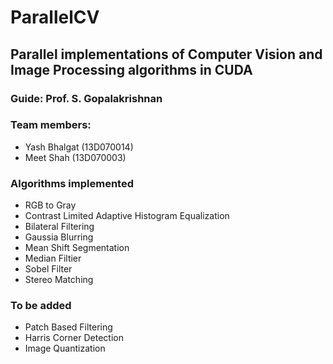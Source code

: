 # ParallelCV

## Parallel implementations of Computer Vision and Image Processing algorithms in CUDA

### Guide: Prof. S. Gopalakrishnan

### Team members:
* Yash Bhalgat (13D070014)
* Meet Shah (13D070003)


### Algorithms implemented 
* RGB to Gray
* Contrast Limited Adaptive Histogram Equalization
* Bilateral Filtering
* Gaussia Blurring
* Mean Shift Segmentation
* Median Filtier
* Sobel Filter
* Stereo Matching

### To be added 
* Patch Based Filtering
* Harris Corner Detection
* Image Quantization 
